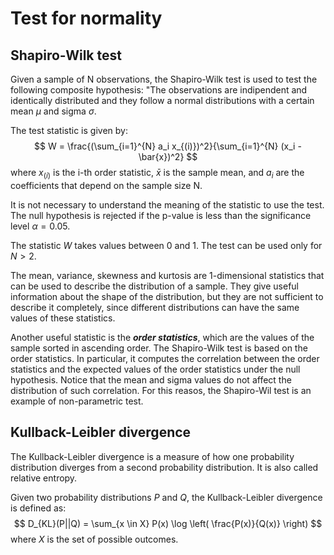 # Test for normality

## Shapiro-Wilk test
Given a sample of N observations, the Shapiro-Wilk test is used to test the following composite hypothesis: "The observations are indipendent and identically distributed and they follow a normal distributions with a certain mean $\mu$ and sigma $\sigma$.

The test statistic is given by:
$$
W = \frac{(\sum_{i=1}^{N} a_i x_{(i)})^2}{\sum_{i=1}^{N} (x_i - \bar{x})^2}
$$
where $x_{(i)}$ is the i-th order statistic, $\bar{x}$ is the sample mean, and $a_i$ are the coefficients that depend on the sample size N.

It is not necessary to understand the meaning of the statistic to use the test.
The null hypothesis is rejected if the p-value is less than the significance level $\alpha=0.05$.

The statistic $W$ takes values between 0 and 1.
The test can be used only for $N>2$.

The mean, variance, skewness and kurtosis are 1-dimensional statistics that can be used to describe the distribution of a sample.
They give useful information about the shape of the distribution, but they are not sufficient to describe it completely, since different distributions can have the same values of these statistics.

Another useful statistic is the ***order statistics***, which are the values of the sample sorted in ascending order.
The Shapiro-Wilk test is based on the order statistics.
In particular, it computes the correlation between the order statistics and the expected values of the order statistics under the null hypothesis.
Notice that the mean and sigma values do not affect the distribution of such correlation.
For this reasos, the Shapiro-Wil test is an example of non-parametric test.

## Kullback-Leibler divergence
The Kullback-Leibler divergence is a measure of how one probability distribution diverges from a second probability distribution.
It is also called relative entropy.

Given two probability distributions $P$ and $Q$, the Kullback-Leibler divergence is defined as:
$$
D_{KL}(P||Q) = \sum_{x \in X} P(x) \log \left( \frac{P(x)}{Q(x)} \right)
$$
where $X$ is the set of possible outcomes.